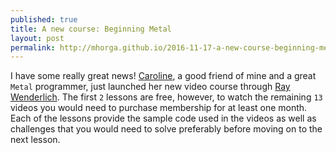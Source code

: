 ```yaml
---
published: true
title: A new course: Beginning Metal
layout: post
permalink: http://mhorga.github.io/2016-11-17-a-new-course-beginning-metal.markdown
---
```

I have some really great news! [Caroline](https://twitter.com/carolinebegbie), a good friend of mine and a great `Metal` programmer, just launched her new video course through [Ray Wenderlich](https://www.raywenderlich.com/147786/new-course-beginning-metal). The first `2` lessons are free, however, to watch the remaining `13` videos you would need to purchase membership for at least one month. Each of the lessons provide the sample code used in the videos as well as challenges that you would need to solve preferably before moving on to the next lesson.
